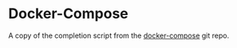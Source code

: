 # Docker-Compose

A copy of the completion script from the [docker-compose](https://raw.githubusercontent.com/docker/compose/1.11.2/contrib/completion/zsh/_docker-compose) git repo.
